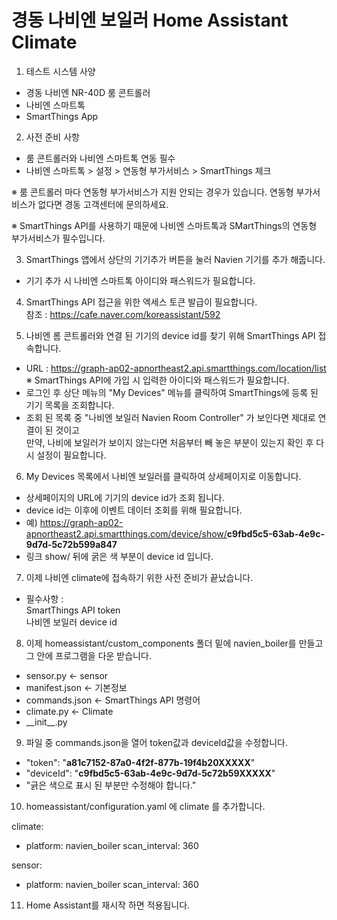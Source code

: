 # 경동 나비엔 보일러 Home Assistant Climate

1) 테스트 시스템 사양<br>
  - 경동 나비엔 NR-40D 룸 콘트롤러<br>
  - 나비엔 스마트톡 <br>
  - SmartThings App<br>

2) 사전 준비 사항 
  - 룸 콘트롤러와 나비엔 스마트톡 연동 필수
  - 나비엔 스마트톡 > 설정 >  연동형 부가서비스 > SmartThings 체크
  
  ※ 룸 콘트롤러 마다 연동형 부가서비스가 지원 안되는 경우가 있습니다. 연동형 부가서비스가 없다면 경동 고객센터에 문의하세요.
  
  ※ SmartThings API를 사용하기 때문에 나비엔 스마트톡과 SMartThings의 연동형 부가서비스가 필수입니다.

3) SmartThings 앱에서 상단의 기기추가 버튼을 눌러 Navien 기기를 추가 해줍니다. 
  - 기기 추가 시 나비엔 스마트톡 아이디와 패스워드가 필요합니다.
  
4) SmartThings API 접근을 위한 엑세스 토큰 발급이 필요합니다.<br>
  참조 : https://cafe.naver.com/koreassistant/592
  
5) 나비엔 롬 콘트롤러와 연결 된 기기의 device id를 찾기 위해 SmartThings API 접속합니다.
  - URL : https://graph-ap02-apnortheast2.api.smartthings.com/location/list<br>
          ※ SmartThings API에 가입 시 입력한 아이디와 패스워드가 필요합니다.
  - 로그인 후 상단 메뉴의 "My Devices" 메뉴를 클릭하여 SmartThings에 등록 된 기기 목록을 조회합니다.
  - 조회 된 목록 중 "나비엔 보일러	Navien Room Controller" 가 보인다면 제대로 연결이 된 것이고<br> 
    만약, 나비에 보일러가 보이지 않는다면 처음부터 빼 놓은 부분이 있는지 확인 후 다시 설정이 필요합니다.

6) My Devices 목록에서 나비엔 보일러를 클릭하여 상세페이지로 이동합니다.
  - 상세페이지의  URL에 기기의 device id가 조회 됩니다.
  - device id는 이후에 이벤트 데이터 조회를 위해 필요합니다.
  - 예) https://graph-ap02-apnortheast2.api.smartthings.com/device/show/<b>c9fbd5c5-63ab-4e9c-9d7d-5c72b599a847</b>
  - 링크 show/ 뒤에 굵은 색 부분이 device id 입니다.
  
7) 이제 나비엔 climate에 접속하기 위한 사전 준비가 끝났습니다.
  - 필수사항 : <br> 
     SmartThings API token<br>
     나비엔 보일러 device id

8) 이제 homeassistant/custom_components 폴더 밑에 navien_boiler를 만들고 그 안에
  프로그램을 다운 받습니다.
  - sensor.py <- sensor 
  - manifest.json <- 기본정보
  - commands.json <- SmartThings API 명령어
  - climate.py <- Climate
  - \_\_init__.py

9) 파일 중 commands.json을 열어 token값과 deviceId값을 수정합니다.
  - "token": "<b>a81c7152-87a0-4f2f-877b-19f4b20XXXXX</b>"
  - "deviceId": "<b>c9fbd5c5-63ab-4e9c-9d7d-5c72b59XXXXX</b>"
  - "긁은 색으로 표시 된 부분만 수정해야 합니다."


10) homeassistant/configuration.yaml 에 climate 를 추가합니다.

climate:
  - platform: navien_boiler
    scan_interval: 360

sensor:
  - platform: navien_boiler
    scan_interval: 360

11) Home Assistant를 재시작 하면 적용됩니다.



